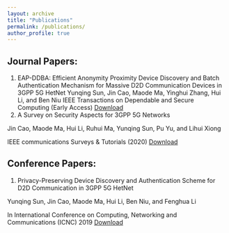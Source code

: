 ```yaml
---
layout: archive
title: "Publications"
permalink: /publications/
author_profile: true
---
```




Journal Papers:
---
1. EAP-DDBA: Efficient Anonymity Proximity Device Discovery and Batch Authentication Mechanism for Massive D2D Communication Devices in 3GPP 5G HetNet
Yunqing Sun, Jin Cao, Maode Ma, Yinghui Zhang, Hui Li, and Ben Niu
IEEE Transactions on Dependable and Secure Computing (Early Access)
[Download](https://ieeexplore.ieee.org/stamp/stamp.jsp?tp=&arnumber=9076811)
2. A Survey on Security Aspects for 3GPP 5G Networks

Jin Cao, Maode Ma, Hui Li, Ruhui Ma, Yunqing Sun, Pu Yu, and Lihui Xiong

IEEE communications Surveys & Tutorials (2020)
[Download](https://ieeexplore.ieee.org/stamp/stamp.jsp?tp=&arnumber=8894379)


Conference Papers:
---
1. Privacy-Preserving Device Discovery and Authentication Scheme for D2D Communication in 3GPP 5G HetNet

Yunqing Sun, Jin Cao, Maode Ma, Hui Li, Ben Niu, and Fenghua Li

In International Conference on Computing, Networking and Communications (ICNC) 2019
[Download](https://ieeexplore.ieee.org/stamp/stamp.jsp?tp=&arnumber=8685499)

